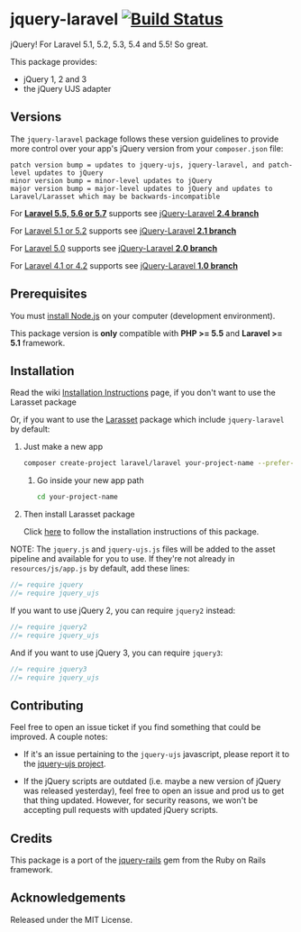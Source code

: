 # jquery-laravel [![Build Status](https://travis-ci.org/efficiently/jquery-laravel.png?branch=2.3)](http://travis-ci.org/efficiently/jquery-laravel)

jQuery! For Laravel 5.1, 5.2, 5.3, 5.4 and 5.5! So great.

This package provides:

  * jQuery 1, 2 and 3
  * the jQuery UJS adapter

## Versions

The `jquery-laravel` package follows these version guidelines
to provide more control over your app's jQuery version from your `composer.json` file:

```
patch version bump = updates to jquery-ujs, jquery-laravel, and patch-level updates to jQuery
minor version bump = minor-level updates to jQuery
major version bump = major-level updates to jQuery and updates to Laravel/Larasset which may be backwards-incompatible
```

For [**Laravel 5.5, 5.6 or 5.7**](http://laravel.com/docs/5.7) supports see [jQuery-Laravel **2.4 branch**](https://github.com/efficiently/jquery-laravel/tree/2.4)

For [Laravel 5.1 or 5.2](http://laravel.com/docs/5.2) supports see [jQuery-Laravel **2.1 branch**](https://github.com/efficiently/jquery-laravel/tree/2.1)

For [Laravel 5.0](http://laravel.com/docs/5.0) supports see [jQuery-Laravel **2.0 branch**](https://github.com/efficiently/jquery-laravel/tree/2.0)

For [Laravel 4.1 or 4.2](http://laravel.com/docs/4.2) supports see [jQuery-Laravel **1.0 branch**](https://github.com/efficiently/jquery-laravel/tree/1.0)

## Prerequisites

You must [install Node.js](http://nodejs.org) on your computer (development environment).

This package version is **only** compatible with **PHP >= 5.5** and **Laravel >= 5.1** framework.

## Installation

Read the wiki [Installation Instructions](https://github.com/efficiently/jquery-laravel/wiki/Installation-Instructions) page, if you don't want to use the Larasset package

Or, if you want to use the [Larasset](https://github.com/efficiently/larasset) package which include `jquery-laravel` by default:

1. Just make a new app

    ```sh
    composer create-project laravel/laravel your-project-name --prefer-dist
    ```

    1. Go inside your new app path

        ```sh
        cd your-project-name
        ```

2. Then install Larasset package

    Click [here](https://github.com/efficiently/larasset/blob/1.3/README.md#installation) to follow the installation instructions of this package.

NOTE: The `jquery.js` and `jquery-ujs.js` files will be added to the asset pipeline and available for you to use.
If they're not already in `resources/js/app.js` by default, add these lines:

```js
//= require jquery
//= require jquery_ujs
```

If you want to use jQuery 2, you can require `jquery2` instead:

```js
//= require jquery2
//= require jquery_ujs
```

And if you want to use jQuery 3, you can require `jquery3`:

```js
//= require jquery3
//= require jquery_ujs
```

## Contributing

Feel free to open an issue ticket if you find something that could be improved. A couple notes:

* If it's an issue pertaining to the `jquery-ujs` javascript, please report it to the [jquery-ujs project](https://github.com/rails/jquery-ujs).

* If the jQuery scripts are outdated (i.e. maybe a new version of jQuery was released yesterday), feel free to open an issue and prod us to get that thing updated. However, for security reasons, we won't be accepting pull requests with updated jQuery scripts.

## Credits

This package is a port of the [jquery-rails](https://github.com/rails/jquery-rails) gem from the Ruby on Rails framework.

## Acknowledgements

Released under the MIT License.
